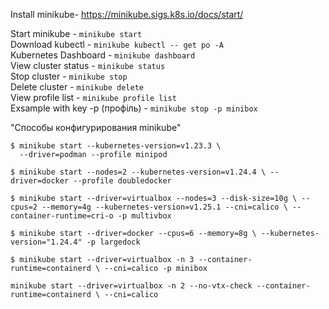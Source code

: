 Install minikube- https://minikube.sigs.k8s.io/docs/start/

Start minikube        - `minikube start`  
Download kubectl      - `minikube kubectl -- get po -A`  
Kubernetes Dashboard  - `minikube dashboard`  
View cluster status   - `minikube status`  
Stop cluster          - `minikube stop`  
Delete cluster        - `minikube delete`  
View profile list     - `minikube profile list`  
Exsample with key -p (профіль) - `minikube stop -p minibox`

"Способы конфигурирования minikube"  
```
$ minikube start --kubernetes-version=v1.23.3 \
  --driver=podman --profile minipod

$ minikube start --nodes=2 --kubernetes-version=v1.24.4 \ --driver=docker --profile doubledocker

$ minikube start --driver=virtualbox --nodes=3 --disk-size=10g \ --cpus=2 --memory=4g --kubernetes-version=v1.25.1 --cni=calico \ --container-runtime=cri-o -p multivbox

$ minikube start --driver=docker --cpus=6 --memory=8g \ --kubernetes-version="1.24.4" -p largedock

$ minikube start --driver=virtualbox -n 3 --container-runtime=containerd \ --cni=calico -p minibox

minikube start --driver=virtualbox -n 2 --no-vtx-check --container-runtime=containerd \ --cni=calico
```



